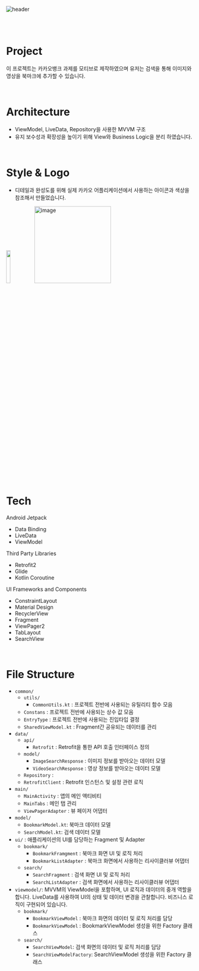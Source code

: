 ![header](https://capsule-render.vercel.app/api?type=cylinder&color=0:fffc00,100:ffffff&height=230&section=header&text=Kakao%20Img%20Library&fontColor=3e2723&fontSize=70&animation=fadeIn&fontAlignY=50&desc=MVVM%20Architecture&descAlignY=70)

<br/>
<br/>

# Project
이 프로젝트는 카카오뱅크 과제를 모티브로 제작하였으며 유저는 검색을 통해 이미지와 영상을 북마크에 추가할 수 있습니다.

<br/>

# Architecture
- ViewModel, LiveData, Repository을 사용한 MVVM 구조
- 유지 보수성과 확장성을 높이기 위해 View와 Business Logic을 분리 하였습니다.

<br/>

# Style & Logo
- 디테일과 완성도를 위해 실제 카카오 어플리케이션에서 사용하는 아이콘과 색상을 참조해서 만들었습니다.

<img src = "https://github.com/SoftyChoo/KakaoImgLibrary/assets/132810978/32aa3e8a-30c1-4df2-8de5-bf793a4c2ef3" width = "15%"><img width="206" alt="image" src="https://github.com/SoftyChoo/KakaoImgLibrary/assets/132810978/bb92bd75-fbf6-497c-96ca-4d6433c91ae1">

<br/>

# Tech
Android Jetpack
- Data Binding
- LiveData
- ViewModel

Third Party Libraries
- Retrofit2
- Glide
- Kotlin Coroutine

UI Frameworks and Components
- ConstraintLayout
- Material Design
- RecyclerView
- Fragment
- ViewPager2
- TabLayout
- SearchView

<br/>

# File Structure
- `common/`
    - `utils/`
        - `CommonUtils.kt` : 프로젝트 전반에 사용되는 유틸리티 함수 모음
    - `Constans` : 프로젝트 전반에 사용되는 상수 값 모음
    - `EntryType` : 프로젝트 전반에 사용되는 진입타입 결정
    - `SharedViewModel.kt` : Fragment간 공유되는 데이터를 관리
- `data/`
    - `api/`
        - `Retrofit` : Retrofit을 통한 API 호출 인터페이스 정의
    - `model/`
        - `ImageSearchResponse` : 이미지 정보를 받아오는 데이터 모델
        - `VideoSearchResponse` : 영상 정보를 받아오는 데이터 모델
    - `Repository` :
    - `RetrofitClient` : Retrofit 인스턴스 및 설정 관련 로직
- `main/`
    - `MainActivity` : 앱의 메인 액티비티
    - `MainTabs` : 메인 탭 관리
    - `ViewPagerAdapter` : 뷰 페이저 어댑터
- `model/`
    - `BookmarkModel.kt`: 북마크 데이터 모델
    - `SearchModel.kt`: 검색 데이터 모델
- `ui/` : 애플리케이션의 UI를 담당하는 Fragment 및 Adapter
    - `bookmark/`
        - `BookmarkFramgment` : 북마크 화면 UI 및 로직 처리
        - `BookmarkListAdapter` : 북마크 화면에서 사용하는 리사이클러뷰 어댑터
    - `search/`
        - `SearchFragment` : 검색 화면 UI 및 로직 처리
        - `SearchListAdapter` : 검색 화면에서 사용하는 리사이클러뷰 어댑터
- `viewmodel/`: MVVM의 ViewModel을 포함하며, UI 로직과 데이터의 중개 역할을 합니다. LiveData를 사용하여 UI의 상태 및 데이터 변경을 관찰합니다. 비즈니스 로직이 구현되어 있습니다.
    - `bookmark/`
        - `BookmarkViewModel` : 북마크 화면의 데이터 및 로직 처리를 담당
        - `BookmarkViewModel` : BookmarkViewModel 생성을 위한 Factory 클래스
    - `search/`
        - `SearchViewModel`: 검색 화면의 데이터 및 로직 처리를 담당
        - `SearchViewModelFactory`: SearchViewModel 생성을 위한 Factory 클래스
    
<br/>
